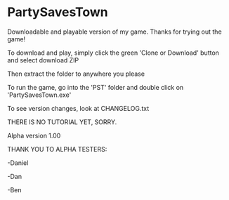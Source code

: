 # PartySavesTown
Downloadable and playable version of my game.
Thanks for trying out the game!

To download and play, simply click the green 'Clone or Download' button and select download ZIP

Then extract the folder to anywhere you please 

To run the game, go into the 'PST' folder and double click on 'PartySavesTown.exe'

To see version changes, look at CHANGELOG.txt

THERE IS NO TUTORIAL YET, SORRY.

Alpha version 1.00

THANK YOU TO ALPHA TESTERS:

-Daniel

-Dan

-Ben
